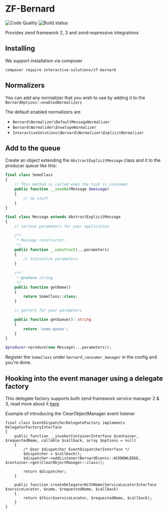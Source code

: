 ZF-Bernard
==========
![Code Quality](https://scrutinizer-ci.com/g/interactive-solutions/zf-bernard/badges/quality-score.png?b=master)
![Build status](https://scrutinizer-ci.com/g/interactive-solutions/zf-bernard/badges/build.png?b=master)

Provides zend framework 2, 3 and zend-expressive integrations

## Installing

We support installation via composer

```composer require interactive-solutions/zf-bernard```

## Normalizers

You can add any normalizer that you wish to use by adding it to the `BernardOptions::enabledNormalizers`

The default enabled normalizers are

* `Bernard\Normalizer\DefaultMessageNormalizer`
* `Bernard\Normalider\EnvelopeNormalizer`
* `InteractiveSolutions\Bernard\Normalizer\ExplicitNormalizer`

## Add to the queue

Create an object extending the `AbstractExplicitMessage` class and
it to the producer queue like this:

```php
final class SomeClass
{
    // This method is called when the task is consumed
    public function __invoke(Message $message)
    {
        // do stuff
    }
}

final class Message extends AbstractExplicitMessage
{
    // various parameters for your application

    /**
     * Message constructor.
     */
    public function __construct(...parameters)
    {
        // Initialize parameters
    }
    
    /**
     * @return string
     */
    public function getName()
    {
        return SomeClass::class;
    }

    // getters for your parameters

    public function getQueue(): string
    {
        return 'some-queue';
    }
}

$producer->produce(new Message(...parameters));
```

Register the `SomeClass` under `bernard_consumer_manager` in the config
and you're done.

## Hooking into the event manager using a delegate factory

This delegate factory supports both zend framework service manager 2 & 3, read more about it [here](
 https://zendframework.github.io/zend-servicemanager/migration/#factories) 
 
 
Example of introducing the ClearObjectManager event listener
```
final class EventDispatcherDelegateFactory implements DelegatorFactoryInterface
{
    public function __invoke(ContainerInterface $container, $requestedName, callable $callback, array $options = null)
    {
        /* @var $dispatcher EventDispatcherInterface */
        $dispatcher = $callback();
        $dispatcher->addListener(BernardEvents::ACKNOWLEDGE, $container->get(ClearObjectManager::class));

        return $dispatcher;
    }

    public function createDelegatorWithName(ServiceLocatorInterface $serviceLocator, $name, $requestedName, $callback)
    {
        return $this($serviceLocator, $requestedName, $callback);
    }
}
```
